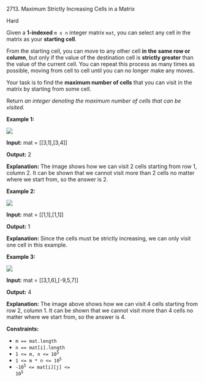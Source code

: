 2713\. Maximum Strictly Increasing Cells in a Matrix

Hard

Given a **1-indexed** `m x n` integer matrix `mat`, you can select any cell in the matrix as your **starting cell**.

From the starting cell, you can move to any other cell **in the** **same row or column**, but only if the value of the destination cell is **strictly greater** than the value of the current cell. You can repeat this process as many times as possible, moving from cell to cell until you can no longer make any moves.

Your task is to find the **maximum number of cells** that you can visit in the matrix by starting from some cell.

Return _an integer denoting the maximum number of cells that can be visited._

**Example 1:**

**![](https://assets.leetcode.com/uploads/2023/04/23/diag1drawio.png)**

**Input:** mat = [[3,1],[3,4]]

**Output:** 2

**Explanation:** The image shows how we can visit 2 cells starting from row 1, column 2. It can be shown that we cannot visit more than 2 cells no matter where we start from, so the answer is 2.

**Example 2:**

**![](https://assets.leetcode.com/uploads/2023/04/23/diag3drawio.png)**

**Input:** mat = [[1,1],[1,1]]

**Output:** 1

**Explanation:** Since the cells must be strictly increasing, we can only visit one cell in this example.

**Example 3:**

**![](https://assets.leetcode.com/uploads/2023/04/23/diag4drawio.png)**

**Input:** mat = [[3,1,6],[-9,5,7]]

**Output:** 4

**Explanation:** The image above shows how we can visit 4 cells starting from row 2, column 1. It can be shown that we cannot visit more than 4 cells no matter where we start from, so the answer is 4.

**Constraints:**

*   `m == mat.length`
*   `n == mat[i].length`
*   <code>1 <= m, n <= 10<sup>5</sup></code>
*   <code>1 <= m * n <= 10<sup>5</sup></code>
*   <code>-10<sup>5</sup> <= mat[i][j] <= 10<sup>5</sup></code>